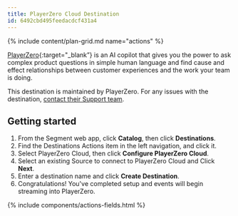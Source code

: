 ```yaml
---
title: PlayerZero Cloud Destination
id: 6492cbd495feedacdcf431a4
---
```

{% include content/plan-grid.md name="actions" %}

[PlayerZero](https://www.playerzero.ai/){:target="_blank”} is an AI copilot that gives you the power to ask complex product questions in simple human language and find cause and effect relationships between customer experiences and the work your team is doing.

This destination is maintained by PlayerZero. For any issues with the destination, [contact their Support team](mailto:support@playerzero.ai).

## Getting started

1. From the Segment web app, click **Catalog**, then click **Destinations**.
2. Find the Destinations Actions item in the left navigation, and click it.
3. Select PlayerZero Cloud, then click **Configure PlayerZero Cloud**.
4. Select an existing Source to connect to PlayerZero Cloud and Click **Next**.
5. Enter a destination name and click **Create Destination**.
6. Congratulations! You've completed setup and events will begin streaming into PlayerZero.


{% include components/actions-fields.html %}
